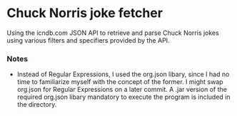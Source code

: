 # Chuck Norris joke fetcher
Using the icndb.com JSON API to retrieve and parse Chuck Norris jokes using various filters and specifiers provided by the API.
### Notes
* Instead of Regular Expressions, I used the org.json libary, since I had no time to familiarize myself with the concept of the former. I might swap org.json for Regular Expressions on a later commit. A .jar version of the required org.json libary mandatory to execute the program is included in the directory.
